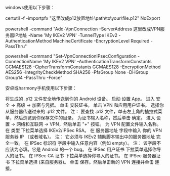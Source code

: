 windows使用以下步骤：

certutil -f -importpfx "这里改成p12放置地址\path\to\your\file.p12" NoExport

powershell -command "Add-VpnConnection -ServerAddress 这里改成VPN服务器IP地址 -Name 'My IKEv2 VPN' -TunnelType IKEv2 -AuthenticationMethod MachineCertificate -EncryptionLevel Required -PassThru"

powershell -command "Set-VpnConnectionIPsecConfiguration -ConnectionName 'My IKEv2 VPN' -AuthenticationTransformConstants GCMAES128 -CipherTransformConstants GCMAES128 -EncryptionMethod AES256 -IntegrityCheckMethod SHA256 -PfsGroup None -DHGroup Group14 -PassThru -Force"

安卓或harmony手机使用以下步骤：

将生成的 .p12 文件安全地传送到你的 Android 设备。
启动 设置 App。
进入 安全 -> 高级 -> 加密与凭据。
单击 安装证书。
单击 VPN 和应用用户证书。
选择你从服务器传送过来的 .p12 文件。
注： 要查找 .p12 文件，单击左上角的抽拉式菜单，然后浏览到你保存文件的目录。
为证书输入名称，然后单击 确定。
进入 设置 -> 网络和互联网 -> VPN，然后单击 "+" 按钮。
为 VPN 配置文件输入名称。
在 类型 下拉菜单选择 IKEv2/IPSec RSA。
在 服务器地址 字段中输入 你的 VPN 服务器 IP （或者域名）。
注： 它必须与 IKEv2 辅助脚本输出中的服务器地址 完全一致。
在 IPSec 标识符 字段中输入任意内容（例如 empty）。
注： 该字段不应该为必填。它是 Android 的一个 bug。
在 IPSec 用户证书 下拉菜单选择你导入的证书。
在 IPSec CA 证书 下拉菜单选择你导入的证书。
在 IPSec 服务器证书 下拉菜单选择 (来自服务器)。
单击 保存。然后单击新的 VPN 连接并单击 连接。
